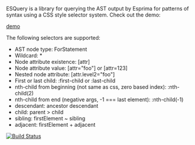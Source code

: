 ESQuery is a library for querying the AST output by Esprima for patterns of syntax using a CSS style selector system. Check out the demo:

[demo](http://jrfeenst.github.io/esquery/demo.html)

The following selectors are supported:
* AST node type: ForStatement
* Wildcard: *
* Node attribute existence: [attr]
* Node attribute value: [attr="foo"] or [attr=123]
* Nested node attribute: [attr.level2="foo"]
* First or last child: :first-child or :last-child
* nth-child from beginning (not same as css, zero based index): :nth-child(2)
* nth-child from end (negative args, -1 === last element): :nth-child(-1)
* descendant: ancestor descendant
* child: parent > child
* sibling: firstElement ~ sibling
* adjacent: firstElement + adjacent

[![Build Status](https://travis-ci.org/jrfeenst/esquery.png?branch=master)](https://travis-ci.org/jrfeenst/esquery)
